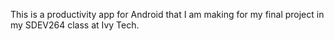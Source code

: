 This is a productivity app for Android that I am making for my final project in my SDEV264 class at Ivy Tech.
